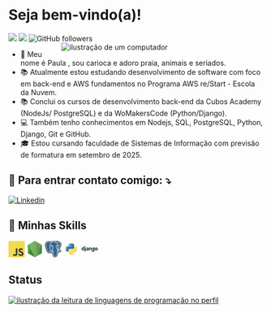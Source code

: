 #  Seja bem-vindo(a)! 
![](https://komarev.com/ghpvc/?username=paulagmborgesp&color=000000)
![](https://estruyf-github.azurewebsites.net/api/VisitorHit?user=paulagmborges&countColorcountColor&countColor=%232979ff) ![GitHub followers](https://img.shields.io/github/followers/paulagmborges?label=Follow&style=social)
<img src="https://raw.githubusercontent.com/MicaelliMedeiros/micaellimedeiros/master/image/computer-illustration.png" alt="ilustração de um computador" min-width="400px" max-width="400px" width="400px" align="right">
<br>
- 🌺 Meu nome é Paula , sou carioca e adoro praia, animais e seriados. <br>
- 📚 Atualmente estou estudando desenvolvimento de software com foco em back-end e AWS fundamentos no Programa AWS re/Start - Escola da Nuvem.<br>
- 📚 Conclui os cursos de desenvolvimento back-end da Cubos Academy (NodeJs/ PostgreSQL) e da WoMakersCode (Python/Django).<br>
- 💻 Também tenho conhecimentos em Nodejs, SQL, PostgreSQL, Python, Django, Git e GitHub.<br>
- 🎓 Estou cursando faculdade de Sistemas de Informação com previsão de formatura em setembro de 2025.<br>



## 💌 Para entrar contato comigo: ⤵️
[![Linkedin](https://img.shields.io/badge/LinkedIn-0077B5?style=flat&logo=linkedin)](https://www.linkedin.com/in/paulagmborges/)


## 🚀 Minhas Skills
<code><img height="32" src="https://raw.githubusercontent.com/github/explore/80688e429a7d4ef2fca1e82350fe8e3517d3494d/topics/javascript/javascript.png" alt="Javascript"/></code>
<code><img height="32" src="https://raw.githubusercontent.com/github/explore/80688e429a7d4ef2fca1e82350fe8e3517d3494d/topics/nodejs/nodejs.png" alt="Nodejs"/></code>
<code><img height="32" src="https://raw.githubusercontent.com/github/explore/80688e429a7d4ef2fca1e82350fe8e3517d3494d/topics/postgresql/postgresql.png" alt="PostegreSQ"/></code>
<code><img height="32" src="https://raw.githubusercontent.com/github/explore/80688e429a7d4ef2fca1e82350fe8e3517d3494d/topics/python/python.png" alt="PYTHON"/></code>
<code><img height="32" src="https://raw.githubusercontent.com/github/explore/80688e429a7d4ef2fca1e82350fe8e3517d3494d/topics/django/django.png" alt="DJANGO"/></code> 

## Status

<a href="https://github.com/Gurupreet" title="ilustração do mapeamento de linguagens">
  <img align="center" src="https://github-readme-stats.vercel.app/api/top-langs/?username=paulagmborges&theme=dracula&hide_langs_below=1" alt="ilustração da leitura de linguagens de programação no perfil"/>
</a>
  
 
 
 
 

